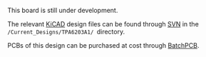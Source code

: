 This board is still under development.

The relevant [KiCAD](http://www.lis.inpg.fr/realise_au_lis/kicad/) design files can be found through [SVN](http://code.google.com/p/opendous/source/checkout) in the `/Current_Designs/TPA6203A1/ `directory.

PCBs of this design can be purchased at cost through [BatchPCB](http://batchpcb.com/index.php/Products/44231).